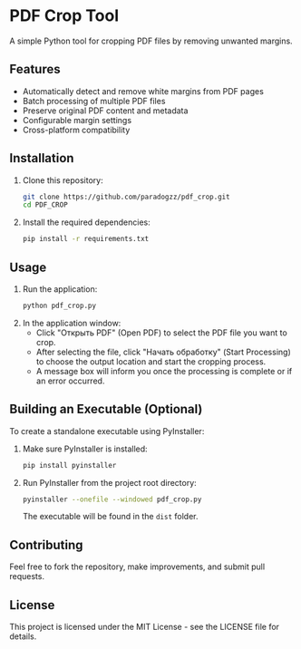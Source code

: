 # PDF Crop Tool

A simple Python tool for cropping PDF files by removing unwanted margins.

## Features

- Automatically detect and remove white margins from PDF pages
- Batch processing of multiple PDF files
- Preserve original PDF content and metadata
- Configurable margin settings
- Cross-platform compatibility

## Installation

1. Clone this repository:
   ```bash
   git clone https://github.com/paradogzz/pdf_crop.git
   cd PDF_CROP
   ```
2. Install the required dependencies:
   ```bash
   pip install -r requirements.txt
   ```

## Usage

1. Run the application:
   ```bash
   python pdf_crop.py
   ```
2. In the application window:
   - Click "Открыть PDF" (Open PDF) to select the PDF file you want to crop.
   - After selecting the file, click "Начать обработку" (Start Processing) to choose the output location and start the cropping process.
   - A message box will inform you once the processing is complete or if an error occurred.

## Building an Executable (Optional)

To create a standalone executable using PyInstaller:

1. Make sure PyInstaller is installed:
   ```bash
   pip install pyinstaller
   ```
2. Run PyInstaller from the project root directory:
   ```bash
   pyinstaller --onefile --windowed pdf_crop.py
   ```
   The executable will be found in the `dist` folder.

## Contributing

Feel free to fork the repository, make improvements, and submit pull requests.

## License

This project is licensed under the MIT License - see the LICENSE file for details.
```
